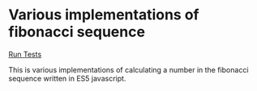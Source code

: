 # Various implementations of fibonacci sequence

[Run Tests](https://ryanbard.github.io/coding-katas/javascript/algorithms/fibonacci/fibonacci.html)

This is various implementations of calculating a number in the fibonacci sequence written in ES5 javascript.

